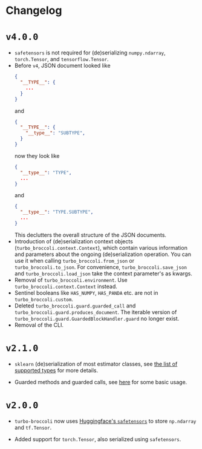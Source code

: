 Changelog
=========

# `v4.0.0`

- `safetensors` is not required for (de)serializing `numpy.ndarray`,
  `torch.Tensor`, and `tensorflow.Tensor`.
- Before `v4`, JSON document looked like
  ```json
  {
    "__TYPE__": {
      ...
    }
  }
  ```
  and
  ```json
  {
    "__TYPE__": {
      "__type__": "SUBTYPE",
    }
  }
  ```
  now they look like
  ```json
  {
    "__type__": "TYPE",
    ...
  }
  ```
  and
  ```json
  {
    "__type__": "TYPE.SUBTYPE",
    ...
  }
  ```
  This declutters the overall structure of the JSON documents.
- Introduction of (de)serialization context objects
  (`turbo_broccoli.context.Context`), which contain various information and
  parameters about the ongoing (de)serialization operation. You can use it when
  calling `turbo_broccoli.from_json` or `turbo_broccoli.to_json`. For
  convenience, `turbo_broccoli.save_json` and `turbo_broccoli.load_json` take
  the context parameter's as kwargs.
- Removal of `turbo_broccoli.environment`. Use `turbo_broccoli.context.Context`
  instead.
- Sentinel booleans like `HAS_NUMPY`, `HAS_PANDA` etc. are not in
  `turbo_broccoli.custom`.
- Deleted `turbo_broccoli.guard.guarded_call` and
  `turbo_broccoli.guard.produces_document`. The iterable version of
  `turbo_broccoli.guard.GuardedBlockHandler.guard` no longer exist.
- Removal of the CLI.

# `v2.1.0`

- `sklearn` (de)serialization of most estimator classes, see [the list of
  supported
  types](https://altaris.github.io/turbo-broccoli/turbo_broccoli.html#supported-types)
  for more details.

- Guarded methods and guarded calls, see
  [here](https://altaris.github.io/turbo-broccoli/turbo_broccoli.html#guarded-calls)
  for some basic usage.

# `v2.0.0`

- `turbo-broccoli` now uses [Huggingface's
  `safetensors`](https://huggingface.co/docs/safetensors/index) to store
  `np.ndarray` and `tf.Tensor`.

- Added support for `torch.Tensor`, also serialized using `safetensors`.
